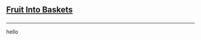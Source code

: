 <h2><a href="https://leetcode.com/problems/fruit-into-baskets/submissions/893498984/">Fruit Into Baskets</a></h2><h3></h3><hr>hello
